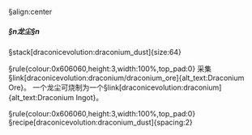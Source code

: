 §align:center
##### §n龙尘§n

§stack[draconicevolution:draconium_dust]{size:64}

§rule{colour:0x606060,height:3,width:100%,top_pad:0}
采集§link[draconicevolution:draconium/draconium_ore]{alt_text:Draconium Ore}。
一个龙尘可烧制为一个§link[draconicevolution:draconium]{alt_text:Draconium Ingot}。

§rule{colour:0x606060,height:3,width:100%,top_pad:0}
§recipe[draconicevolution:draconium_dust]{spacing:2}
